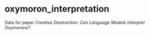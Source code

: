 # oxymoron_interpretation

Data for paper *Creative Destruction: Can Language Models Interpret Oxymorons?*
